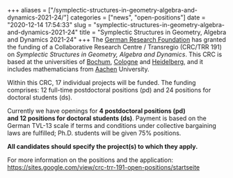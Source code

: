 +++
aliases = ["/symplectic-structures-in-geometry-algebra-and-dynamics-2021-24/"]
categories = ["news", "open-positions"]
date = "2020-12-14 17:54:33"
slug = "symplectic-structures-in-geometry-algebra-and-dynamics-2021-24"
title = "Symplectic Structures in Geometry, Algebra and Dynamics 2021-24"
+++
The [German Research
Foundation](https://www.google.com/url?q=https%3A%2F%2Fwww.dfg.de%2Fen%2Findex.jsp&sa=D&sntz=1&usg=AFQjCNFTRlcHYDf7xbq57y0VxHGNBHbzjw)
has granted the funding of a Collaborative Research Centre / Transregio
(CRC/TRR 191) on *Symplectic Structures in Geometry, Algebra and
Dynamics*. This CRC is based at the universities of
[Bochum](https://www.google.com/url?q=https%3A%2F%2Fwww.ruhr-uni-bochum.de%2Fffm%2Findex.html.de&sa=D&sntz=1&usg=AFQjCNHerCPkRUk7UFWcNrW8oIkD2EjogQ),
[Cologne](http://www.google.com/url?q=http%3A%2F%2Fwww.mi.uni-koeln.de%2Fmain%2Findex.en.php&sa=D&sntz=1&usg=AFQjCNHouG7_MXtXF1t1a5-TBzjfUsq3Ig)
and
[Heidelberg](https://www.google.com/url?q=https%3A%2F%2Fwww.uni-heidelberg.de%2Fde%2Fstudium%2Falle-studienfaecher%2Fmathematik&sa=D&sntz=1&usg=AFQjCNFOlNwZD3IxTzi0_4iXHaGpiZKmlg),
and it includes mathematicians from
[Aachen](https://www.google.com/url?q=https%3A%2F%2Fwww.fb1.rwth-aachen.de%2Fcms%2F~fvp%2FMathematik-Informatik-Naturwissenschaf%2F%3Flidx%3D1&sa=D&sntz=1&usg=AFQjCNFJsM_5_l5r0R3GQLkFor9LepCjsA)
University.

Within this CRC, 17 individual projects will be funded. The funding
comprises: 12 full-time postdoctoral positions (pd) and 24 positions for
doctoral students (ds).

Currently we have openings for **4 postdoctoral positions (pd)
and 12 positions for doctoral students (ds)**. Payment is based on the
German TVL-13 scale if terms and conditions under collective bargaining
laws are fulfilled; Ph.D. students will be given 75% positions.

**All candidates should specify the project(s) to which they apply.**

For more information on the positions and the application:  
<https://sites.google.com/view/crc-trr-191-open-positions/startseite>
